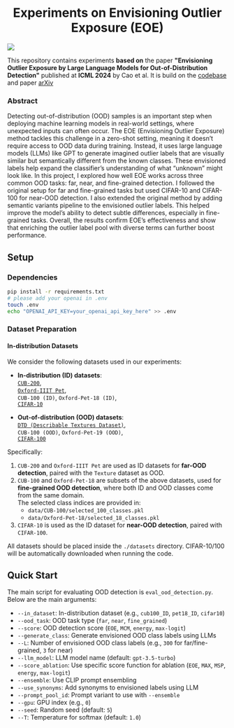 <h1 align="center">Experiments on Envisioning Outlier Exposure (EOE)</h1>

![](img/framework.png)

This repository contains experiments **based on** the paper **"Envisioning Outlier Exposure by Large Language Models for Out-of-Distribution Detection"** published at **ICML 2024** by Cao et al. It is build on the [codebase](https://github.com/Aboriginer/EOE) and paper [arXiv](https://arxiv.org/pdf/2406.00806)

### Abstract
Detecting out-of-distribution (OOD) samples is an important step when deploying machine learning models in real-world settings, where unexpected inputs can often occur. The EOE (Envisioning Outlier Exposure) method tackles this challenge in a zero-shot setting, meaning it doesn’t require access to OOD data during training. Instead, it uses large language models (LLMs) like GPT to generate imagined outlier labels that are visually similar but semantically different from the known classes. These envisioned labels help expand the classifier’s understanding of what “unknown” might look like. In this project, I explored how well EOE works across three common OOD tasks: far, near, and fine-grained detection. I followed the original setup for far and fine-grained tasks but used CIFAR-10 and CIFAR-100 for near-OOD detection. I also extended the original method by adding semantic variants pipeline to the envisioned outlier labels. This helped improve the model’s ability to detect subtle differences, especially in fine-grained tasks. Overall, the results confirm EOE’s effectiveness and show that enriching the outlier label pool with diverse terms can further boost performance.


## Setup
### Dependencies
```bash
pip install -r requirements.txt
# please add your openai in .env
touch .env
echo "OPENAI_API_KEY=your_openai_api_key_here" >> .env
```


### Dataset Preparation

#### In-distribution Datasets

We consider the following datasets used in our experiments:

- **In-distribution (ID) datasets**:  
  [`CUB-200`](http://www.vision.caltech.edu/datasets/cub_200_2011/),  
  [`Oxford-IIIT Pet`](https://www.robots.ox.ac.uk/~vgg/data/pets/),  
  `CUB-100 (ID)`, `Oxford-Pet-18 (ID)`,  
  [`CIFAR-10`](https://www.cs.toronto.edu/~kriz/cifar.html)

- **Out-of-distribution (OOD) datasets**:  
  [`DTD (Describable Textures Dataset)`](https://www.robots.ox.ac.uk/~vgg/data/dtd/),  
  `CUB-100 (OOD)`, `Oxford-Pet-19 (OOD)`,  
  [`CIFAR-100`](https://www.cs.toronto.edu/~kriz/cifar.html)

Specifically:
1. `CUB-200` and `Oxford-IIIT Pet` are used as ID datasets for **far-OOD detection**, paired with the `Texture` dataset as OOD.
2. `CUB-100` and `Oxford-Pet-18` are subsets of the above datasets, used for **fine-grained OOD detection**, where both ID and OOD classes come from the same domain.  
   The selected class indices are provided in:  
   - `data/CUB-100/selected_100_classes.pkl`  
   - `data/Oxford-Pet-18/selected_18_classes.pkl`
3. `CIFAR-10` is used as the ID dataset for **near-OOD detection**, paired with `CIFAR-100`.

All datasets should be placed inside the `./datasets` directory. CIFAR-10/100 will be automatically downloaded when running the code.

## Quick Start

The main script for evaluating OOD detection is `eval_ood_detection.py`. Below are the main arguments:

- `--in_dataset`: In-distribution dataset (e.g., `cub100_ID`, `pet18_ID`, `cifar10`)
- `--ood_task`: OOD task type (`far`, `near`, `fine_grained`)
- `--score`: OOD detection score (`EOE`, `MCM`, `energy`, `max-logit`)
- `--generate_class`: Generate envisioned OOD class labels using LLMs
- `--L`: Number of envisioned OOD class labels (e.g., `300` for far/fine-grained, `3` for near)
- `--llm_model`: LLM model name (default: `gpt-3.5-turbo`)
- `--score_ablation`: Use specific score function for ablation (`EOE`, `MAX`, `MSP`, `energy`, `max-logit`)
- `--ensemble`: Use CLIP prompt ensembling
- `--use_synonyms`: Add synonyms to envisioned labels using LLM
- `--prompt_pool_id`: Prompt variant to use with `--ensemble`
- `--gpu`: GPU index (e.g., `0`)
- `--seed`: Random seed (default: `5`)
- `--T`: Temperature for softmax (default: `1.0`)